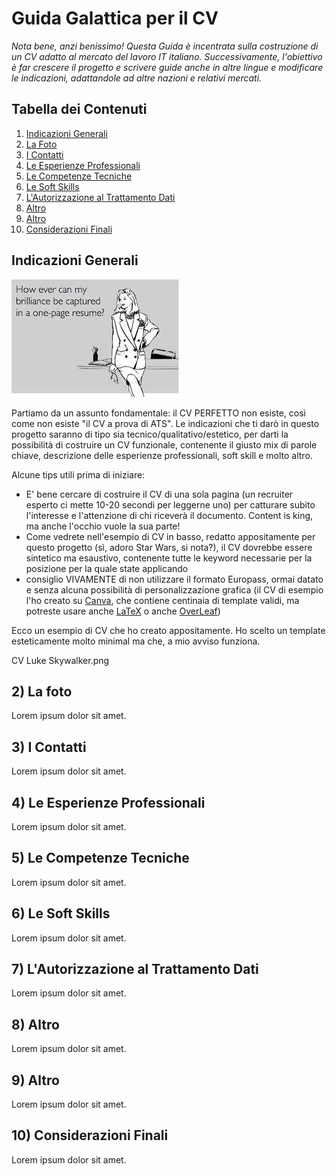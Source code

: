 # Guida Galattica per il CV
*Nota bene, anzi benissimo! Questa Guida è incentrata sulla costruzione di un CV adatto al mercato del lavoro IT italiano. Successivamente, l'obiettivo è far crescere il progetto e scrivere guide anche in altre lingue e modificare le indicazioni, adattandole ad altre nazioni e relativi mercati.*

## Tabella dei Contenuti
  1. [Indicazioni Generali](#1-indicazioni-generali)
  2. [La Foto](#2-la-foto)
  3. [I Contatti](#3-i-contatti)
  4. [Le Esperienze Professionali](#4-le-esperienze-professionali)
  5. [Le Competenze Tecniche](#5-le-competenze-tecniche)
  6. [Le Soft Skills](#6-le-soft-skills)
  7. [L'Autorizzazione al Trattamento Dati](#7-lautorizzazione-al-trattamento-dati)
  8. [Altro](#8-altro)
  9. [Altro](#9-altro)
  10. [Considerazioni Finali](#10-considerazioni-finali)

## Indicazioni Generali
![one-page-curriculum-vitae](./assets/images/one-page-curriculum-vitae.jpg)

Partiamo da un assunto fondamentale: il CV PERFETTO non esiste, così come non esiste "il CV a prova di ATS". 
Le indicazioni che ti darò in questo progetto saranno di tipo sia tecnico/qualitativo/estetico, per darti la possibilità di costruire un CV funzionale, contenente il giusto mix di parole chiave, descrizione delle esperienze professionali, soft skill e molto altro.
 
Alcune tips utili prima di iniziare: 
- E' bene cercare di costruire il CV di una sola pagina (un recruiter esperto ci mette 10-20 secondi per leggerne uno) per catturare subito l'interesse e l'attenzione di chi riceverà il documento. Content is king, ma anche l'occhio vuole la sua parte!
- Come vedrete nell'esempio di CV in basso, redatto appositamente per questo progetto (sì, adoro Star Wars, si nota?), il CV dovrebbe essere sintetico ma esaustivo, contenente tutte le keyword necessarie per la posizione per la quale state applicando
- consiglio VIVAMENTE di non utilizzare il formato Europass, ormai datato e senza alcuna possibilità di personalizzazione grafica (il CV di esempio l'ho creato su <a href="https://www.canva.com/">Canva</a>, che contiene centinaia di template validi, ma potreste usare anche <a href="https://www.latextemplates.com/">LaTeX</a> o anche <a href="https://www.overleaf.com/">OverLeaf</a>)

Ecco un esempio di CV che ho creato appositamente. Ho scelto un template esteticamente molto minimal ma che, a mio avviso funziona.

CV Luke Skywalker.png

## 2) La foto
Lorem ipsum dolor sit amet.

## 3) I Contatti
Lorem ipsum dolor sit amet.

## 4) Le Esperienze Professionali
Lorem ipsum dolor sit amet.

## 5) Le Competenze Tecniche
Lorem ipsum dolor sit amet.

## 6) Le Soft Skills
Lorem ipsum dolor sit amet.

## 7) L'Autorizzazione al Trattamento Dati
Lorem ipsum dolor sit amet.

## 8) Altro
Lorem ipsum dolor sit amet.

## 9) Altro
Lorem ipsum dolor sit amet.

## 10) Considerazioni Finali
Lorem ipsum dolor sit amet.

